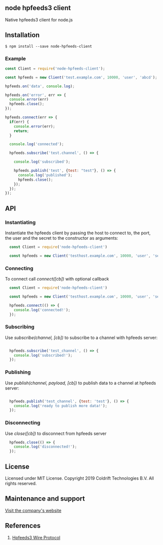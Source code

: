 ## node hpfeeds3 client

Native hpfeeds3 client for node.js

## Installation

```
$ npm install --save node-hpfeeds-client
```

### Example

```javascript
const Client = require('node-hpfeeds-client');

const hpfeeds = new Client('test.example.com', 10000, 'user', 'abcd');

hpfeeds.on('data', console.log);

hpfeeds.on('error', err => {
  console.error(err)
  hpfeeds.close();
});

hpfeeds.connect(err => {
  if(err) {
    console.error(err);
    return;
  }

  console.log('connected');

  hpfeeds.subscribe('test.channel', () => {

    console.log('subscribed');

    hpfeeds.publish('test', {test: "test"}, () => {
      console.log('published');
      hpfeeds.close();
    });
  });
});
```

## API

### Instantiating

Instantiate the hpfeeds client by passing the host to connect to, the port,
the user and the secret to the constructor as arguments:

```javascript
  const Client = require('node-hpfeeds-client')

  const hpfeeds = new Client('testhost.example.com', 10000, 'user', 'secret');
```

### Connecting

To connect call *connect([cb])* with optional callback

```javascript
  const Client = require('node-hpfeeds-client')

  const hpfeeds = new Client('testhost.example.com', 10000, 'user', 'secret');

  hpfeeds.connect(() => {
    console.log('connected!');
  });
```

### Subscribing

Use *subscribe(channel, [cb])* to subscribe to a channel with hpfeeds server:

```javascript

  hpfeeds.subscribe('test_channel', () => {
    console.log('subscribed!');
  });
```

### Publishing

Use *publish(channel, payload, [cb])* to publish data to a channel at hpfeeds server:

```javascript

  hpfeeds.publish('test_channel', {test: 'test'}, () => {
    console.log('ready to publish more data!');
  });
```

### Disconnecting

Use *close([cb])* to disconnect from hpfeeds server

```javascript
  hpfeeds.close(() => {
    console.log('disconnected!');
  });
```

## License

Licensed under MIT License. Copyright 2019 Coldrift Technologies B.V. All rights reserved.

## Maintenance and support
[Visit the company's website](https://coldrift.com/)

## References

1. [Hpfeeds3 Wire Protocol](https://hpfeeds.org/wire-protocol)
